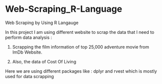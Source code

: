 # Web-Scraping_R-Language
Web Scraping by Using R Langauge

In this project I am using different website to scrap the data that I need to perform data analysis :

1. Scrapping the film information of top 25,000 adventure movie from ImDb Website.

2. Also, the data of Cost Of Living

Here we are using different packages like : dplyr and rvest which is mostly used for data scrapping







